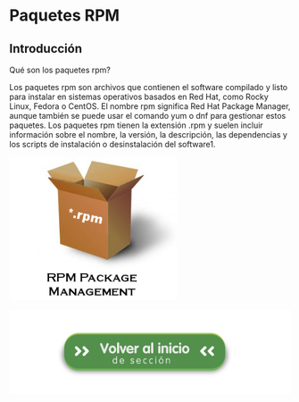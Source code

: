 # Paquetes RPM

## Introducción

Qué son los paquetes rpm?

Los paquetes rpm son archivos que contienen el software compilado y listo para instalar en sistemas operativos basados en Red Hat, como Rocky Linux, Fedora o CentOS. El nombre rpm significa Red Hat Package Manager, aunque también se puede usar el comando yum o dnf para gestionar estos paquetes. Los paquetes rpm tienen la extensión .rpm y suelen incluir información sobre el nombre, la versión, la descripción, las dependencias y los scripts de instalación o desinstalación del software1.

![rpm](img/rpm-package-management-300x257-1.png)

[![Volver al README](img/seccion.png)](../paquetesrpm/README.md)
